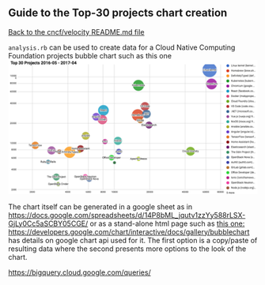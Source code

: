 ## Guide to the Top-30 projects chart creation

[Back to the cncf/velocity README.md file](../README.md)

`analysis.rb` can be used to create data for a Cloud Native Computing Foundation projects bubble chart such as this one
![sample chart](./top30_chart_example.png?raw=true "CNCF projects")

The chart itself can be generated in a google sheet as in https://docs.google.com/spreadsheets/d/14P8bML_jqutv1zzYy588rLSX-GjLy0Cc5aSCBY05CGE/
or as a stand-alone html page such as [this one: ](../charts/top_30_201611_201710.html)
https://developers.google.com/chart/interactive/docs/gallery/bubblechart has details on google chart api used for it.
The first option is a copy/paste of resulting data where the second presents more options to the look of the chart.



https://bigquery.cloud.google.com/queries/




